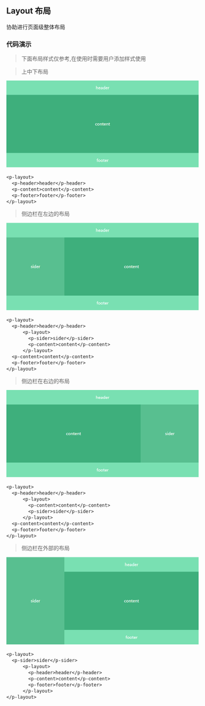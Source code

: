 ## Layout 布局


协助进行页面级整体布局


### 代码演示 

>下面布局样式仅参考,在使用时需要用户添加样式使用


>上中下布局


![avatar](../image/layout1.png)

```vue
<p-layout>
  <p-header>header</p-header>
  <p-content>content</p-content>
  <p-footer>footer</p-footer>
</p-layout>
```

>侧边栏在左边的布局



![avatar](../image/layout2.png)

```vue
<p-layout>
  <p-header>header</p-header>
      <p-layout>
        <p-sider>sider</p-sider>
        <p-content>content</p-content>
      </p-layout>
  <p-content>content</p-content>
  <p-footer>footer</p-footer>
</p-layout>
```

>侧边栏在右边的布局



![avatar](../image/layout3.png)

```vue
<p-layout>
  <p-header>header</p-header>
      <p-layout>
        <p-content>content</p-content>
        <p-sider>sider</p-sider>
      </p-layout>
  <p-content>content</p-content>
  <p-footer>footer</p-footer>
</p-layout>
```

>侧边栏在外部的布局



![avatar](../image/layout4.png)

```vue
<p-layout>
  <p-sider>sider</p-sider>
      <p-layout>
        <p-header>header</p-header>
        <p-content>content</p-content>
        <p-footer>footer</p-footer>
      </p-layout>
</p-layout>
```

